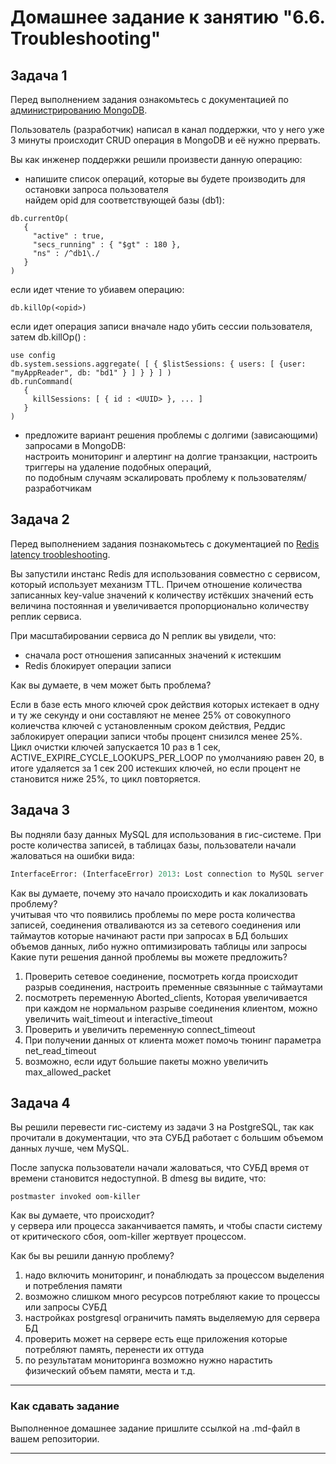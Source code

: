# Домашнее задание к занятию "6.6. Troubleshooting"

## Задача 1

Перед выполнением задания ознакомьтесь с документацией по [администрированию MongoDB](https://docs.mongodb.com/manual/administration/).

Пользователь (разработчик) написал в канал поддержки, что у него уже 3 минуты происходит CRUD операция в MongoDB и её 
нужно прервать. 

Вы как инженер поддержки решили произвести данную операцию:
- напишите список операций, которые вы будете производить для остановки запроса пользователя   
найдем opid для соответствующей базы (db1):   
```
db.currentOp(
   {
     "active" : true,
     "secs_running" : { "$gt" : 180 },
     "ns" : /^db1\./
   }
)
```
если идет чтение то убиавем  операцию:  
````
db.killOp(<opid>)
````
если идет операция записи вначале надо убить сессии пользователя, затем db.killOp(<opid>) :    
````
use config
db.system.sessions.aggregate( [ { $listSessions: { users: [ {user: "myAppReader", db: "bd1" } ] } } ] )
db.runCommand(
   {
     killSessions: [ { id : <UUID> }, ... ]
   }
)

````

- предложите вариант решения проблемы с долгими (зависающими) запросами в MongoDB:   
настроить мониторинг и алертинг на долгие транзакции, настроить триггеры на удаление подобных операций,   
по подобным случаям эскалировать проблему к пользователям/разработчикам    


## Задача 2

Перед выполнением задания познакомьтесь с документацией по [Redis latency troobleshooting](https://redis.io/topics/latency).

Вы запустили инстанс Redis для использования совместно с сервисом, который использует механизм TTL. 
Причем отношение количества записанных key-value значений к количеству истёкших значений есть величина постоянная и
увеличивается пропорционально количеству реплик сервиса. 

При масштабировании сервиса до N реплик вы увидели, что:
- сначала рост отношения записанных значений к истекшим
- Redis блокирует операции записи

Как вы думаете, в чем может быть проблема?  

Если в базе есть много ключей срок действия которых истекает в одну и ту же секунду и они составляют не менее 25% от совокупного колиечства ключей с установленным сроком действия, Реддис заблокирует операции записи чтобы процент снизился менее 25%.  
Цикл очистки ключей запускается 10 раз в 1 сек, ACTIVE_EXPIRE_CYCLE_LOOKUPS_PER_LOOP по умолчанияю равен 20, в итоге удаляется за  1 сек 200 истекших ключей, но если процент не становится ниже 25%, то цикл повторяется.
 
## Задача 3

Вы подняли базу данных MySQL для использования в гис-системе. При росте количества записей, в таблицах базы,
пользователи начали жаловаться на ошибки вида:
```python
InterfaceError: (InterfaceError) 2013: Lost connection to MySQL server during query u'SELECT..... '
```

Как вы думаете, почему это начало происходить и как локализовать проблему?  
учитывая что что появились проблемы по мере роста количества записей, соединения отваливаются из за сетевого соединения или таймаутов которые начинают расти при запросах в БД больших объемов данных, либо нужно оптимизировать таблицы или запросы  
Какие пути решения данной проблемы вы можете предложить?
1. Проверить сетевое соединение, посмотреть когда происходит разрыв соединения, настроить пременные связынные с таймаутами
2. посмотреть переменную Aborted_clients, Которая увеличивается при каждом не нормальном разрыве соединения клиентом, можно увеличить wait_timeout и interactive_timeout   
3. Проверить и увеличить переменную connect_timeout
4. При получении данных от клиента может помочь тюнинг параметра net_read_timeout
5. возможно, если идут большие пакеты можно увеличить max_allowed_packet  
## Задача 4


Вы решили перевести гис-систему из задачи 3 на PostgreSQL, так как прочитали в документации, что эта СУБД работает с 
большим объемом данных лучше, чем MySQL.

После запуска пользователи начали жаловаться, что СУБД время от времени становится недоступной. В dmesg вы видите, что:

`postmaster invoked oom-killer`

Как вы думаете, что происходит?  
у сервера или процесса заканчивается память, и чтобы спасти систему от критического сбоя, oom-killer жертвует процессом.

Как бы вы решили данную проблему?
1. надо включить мониторинг, и понаблюдать за процессом выделения и потребления памяти   
2. возможно слишком много ресурсов потребляют какие то процессы или запросы СУБД
3. настройках postgresql ограничить память выделяемую для сервера БД  
4. проверить может на сервере есть еще приложения которые потребляют память, перенести их оттуда  
5. по результатам мониторинга возможно нужно нарастить физический объем памяти, места и т.д.  
---

### Как cдавать задание

Выполненное домашнее задание пришлите ссылкой на .md-файл в вашем репозитории.

---